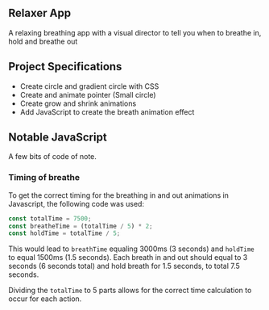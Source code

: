 ## Relaxer App

A relaxing breathing app with a visual director to tell you when to breathe in, hold and breathe out

## Project Specifications

- Create circle and gradient circle with CSS
- Create and animate pointer (Small circle)
- Create grow and shrink animations
- Add JavaScript to create the breath animation effect

## Notable JavaScript
A few bits of code of note.

### Timing of breathe
To get the correct timing for the breathing in and out animations in Javascript, the following code was used:

```js
const totalTime = 7500;
const breatheTime = (totalTime / 5) * 2;
const holdTime = totalTime / 5;
```

This would lead to `breathTime` equaling 3000ms (3 seconds) and `holdTime` to equal 1500ms (1.5 seconds). 
Each breath in and out should equal to 3 seconds (6 seconds total) and hold breath for 1.5 seconds, to total 7.5 seconds.

Dividing the `totalTime` to 5 parts allows for the correct time calculation to occur for each action.

